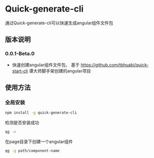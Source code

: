 # Quick-generate-cli

通过Quick-generate-cli可以快速生成angular组件文件包

## 版本说明

### 0.0.1-Beta.0

+ 快速创建angular组件文件包， 基于 https://github.com/tbhuabi/quick-start-cli 谭大师脚手架创建的angular项目


## 使用方法
### 全局安装
```bash
npm install -g quick-generate-cli
```
检测是否安装成功
```bash
qg -v
```
在page目录下创建一个angular组件
```bash
qg -g path/component-name
```





